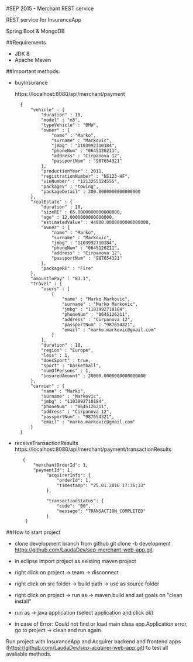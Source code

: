#SEP 2015 - Merchant REST service

REST service for InsuranceApp

Spring Boot & MongoDB

##Requirements

 * JDK 8
 * Apache Maven
	   
   
##Important methods:

* buyInsurance

	https://localhost:8080/api/merchant/payment
	
		{
		    "vehicle" : {
		        "duration" : 10,
		        "model" : "m3",
		        "typeVehicle" : "BMW",
		        "owner" : {
		            "name" : "Marko",
		            "surname" : "Markovic",
		            "jmbg" : "1103992710184",
		            "phoneNum" : "0645126211",
		            "address" : "Cirpanova 12",
		            "passportNum" : "987654321"
		        },
		        "productionYear" : 2011,
		        "registrationNumber" : "NS123-HF",
		        "vinNumber" : "1213255124555",
		        "packageV" : "towing",
		        "packageDetail" : 300.0000000000000000
		    },
		    "realEstate" : {
		        "duration" : 10,
		        "sizeRE" : 65.0000000000000000,
		        "age" : 12.0000000000000000,
		        "estimatedValue" : 44000.0000000000000000,
		        "owner" : {
		            "name" : "Marko",
		            "surname" : "Markovic",
		            "jmbg" : "1103992710184",
		            "phoneNum" : "0645126211",
		            "address" : "Cirpanova 12",
		            "passportNum" : "987654321"
		        },
		        "packageRE" : "Fire"
		    },
		    "amountToPay" : "83.1",
		    "travel" : {
		        "users" : [ 
		            {
		                "name" : "Marko Markovic",
		                "surname" : "Marko Markovic",
		                "jmbg" : "1103992710184",
		                "phoneNum" : "0645126211",
		                "address" : "Cirpanova 12",
		                "passportNum" : "987654321",
		                "email" : "marko.markovic@gmail.com"
		            }
		        ],
		        "duration" : 10,
		        "region" : "Europe",
		        "less" : 1,
		        "doesSport" : true,
		        "sport" : "basketball",
		        "numOfPersons" : 1,
		        "insuredAmount" : 20000.0000000000000000
		    },
		    "carrier" : {
		        "name" : "Marko",
		        "surname" : "Markovic",
		        "jmbg" : "1103992710184",
		        "phoneNum" : "0645126211",
		        "address" : "Cirpanova 12",
		        "passportNum" : "987654321",
		        "email" : "marko.markovic@gmail.com"
		    }
		}
		
* receiveTransactionResults
	https://localhost:8080/api/merchant/payment/transactionResults

		 {
		 	 "merchantOrderId": 1,
		 	 "paymentId": 1,
		          "acquirerInfo": {
		              "orderId": 1,
		              "timestamp": "25.01.2016 17:36:33"
		          },
		       
		          "transactionStatus": {
		              "code": "00",
		              "message": "TRANSACTION_COMPLETED"
		          }
		  }  
		 
 
##How to start project

- clone development branch from github
	git clone -b development https://github.com/LaudaDev/sep-merchant-web-app.git
	
- in eclipse import project as existing maven project

- right click on project -> team -> disconnect

- right click on src folder -> build path -> use as source folder

- right click on project -> run as -> maven build and set goals on "clean install"

- run as -> java application (select application and click ok)

- in case of Error: Could not find or load main class app.Application error, go to project -> clean and run again

Run project with InsuranceApp and Acquirer backend and frontend apps (https://github.com/LaudaDev/sep-acquirer-web-app.git) to test all avaliable methods.
